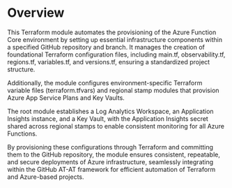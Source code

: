 # Overview

This Terraform module automates the provisioning of the Azure Function Core environment by setting up essential infrastructure components within a specified GitHub repository and branch. It manages the creation of foundational Terraform configuration files, including main.tf, observability.tf, regions.tf, variables.tf, and versions.tf, ensuring a standardized project structure. 

Additionally, the module configures environment-specific Terraform variable files (terraform.tfvars) and regional stamp modules that provision Azure App Service Plans and Key Vaults. 

The root module establishes a Log Analytics Workspace, an Application Insights instance, and a Key Vault, with the Application Insights secret shared across regional stamps to enable consistent monitoring for all Azure Functions. 

By provisioning these configurations through Terraform and committing them to the GitHub repository, the module ensures consistent, repeatable, and secure deployments of Azure infrastructure, seamlessly integrating within the GitHub AT-AT framework for efficient automation of Terraform and Azure-based projects.